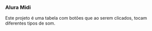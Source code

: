 ### Alura Midi

<p>Este projeto é uma tabela com botões que ao serem clicados, tocam diferentes tipos de som.</p>
